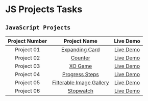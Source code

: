 # JS Projects Tasks
## `JavaScript Projects` 

|  Project Number  |            Project Name             | Live Demo |
| :-: | :----------------------------: | :-------: |
| Project 01  |       [Expanding Card](https://github.com/ashrafemad097/JS-Projects-Tasks/tree/main/Project%2001/Expanding%20Cards)       | [Live Demo](https://expandiing-cards.netlify.app/)  |
| Project 02  |       [Counter](https://github.com/ashrafemad097/JS-Projects-Tasks/tree/main/Project%2002/Counter)       | [Live Demo](https://coounterr.netlify.app/)  |
| Project 03  |       [XO Game](https://github.com/ashrafemad097/JS-Projects-Tasks/tree/main/Project%2003/XO%20Game)       | [Live Demo](https://x-o-playing-game.netlify.app/)  |
| Project 04  |       [Progress Steps](https://github.com/ashrafemad097/JS-Projects-Tasks/tree/main/Project%2004/Progress%20Steps)       | [Live Demo](https://progres-steps.netlify.app/)  |
| Project 05  |       [Filterable Image Gallery](https://github.com/ashrafemad097/JS-Projects-Tasks/tree/main/Project%2005/Filterable%20Image%20Gallery)       | [Live Demo](https://filterablee-gallery.netlify.app/)  |
| Project 06  |       [Stopwatch](https://github.com/ashrafemad097/JS-Projects-Tasks/tree/main/Project%2006/Stop%20Watch)       | [Live Demo](https://stoop-watch.netlify.app/)  |

